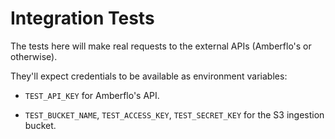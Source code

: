 # Integration Tests

The tests here will make real requests to the external APIs (Amberflo's or otherwise).

They'll expect credentials to be available as environment variables:

- `TEST_API_KEY` for Amberflo's API.

- `TEST_BUCKET_NAME`, `TEST_ACCESS_KEY`, `TEST_SECRET_KEY` for the S3 ingestion bucket.
